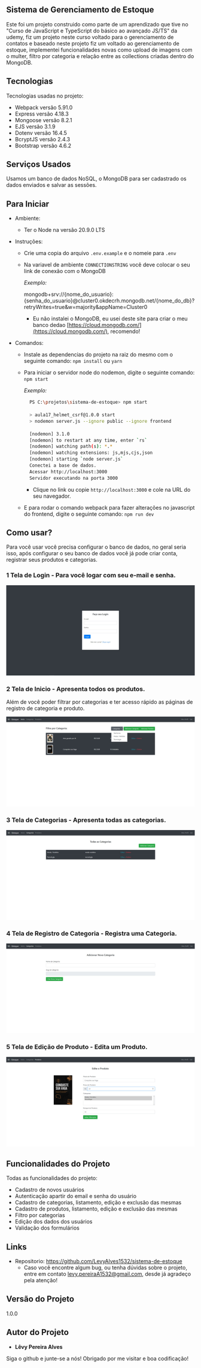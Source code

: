 ## Sistema de Gerenciamento de Estoque
Este foi um projeto construido como parte de um aprendizado que tive no "Curso de JavaScript e TypeScript do básico ao avançado JS/TS" da udemy, fiz um projeto neste curso voltado para o gerenciamento de contatos e baseado neste projeto fiz um voltado ao gerenciamento de estoque, implementei funcionalidades novas como upload de imagens com o multer, filtro por categoria e relação entre as collections criadas dentro do MongoDB.

## Tecnologias

Tecnologias usadas no projeto:

  * Webpack versão 5.91.0
  * Express versão 4.18.3
  * Mongoose versão 8.2.1
  * EJS versão 3.1.9
  * Dotenv versão 16.4.5
  * BcryptJS versão 2.4.3
  * Bootstrap versão 4.6.2

## Serviços Usados

Usamos um banco de dados NoSQL, o MongoDB para ser cadastrado os dados enviados e salvar as sessões.

## Para Iniciar

  * Ambiente:
    - Ter o Node na versão 20.9.0 LTS

  * Instruções:
    - Crie uma copia do arquivo `.env.example` e o nomeie para `.env`
    - Na variavel de ambiente `CONNECTIONSTRING` você deve colocar o seu link de conexão com o MongoDB

      *Exemplo:*

      mongodb+srv://{nome_do_usuario}:{senha_do_usuario}@cluster0.okdecrh.mongodb.net/{nome_do_db}?retryWrites=true&w=majority&appName=Cluster0

      * Eu não instalei o MongoDB, eu usei deste site para criar o meu banco dedao [https://cloud.mongodb.com/](https://cloud.mongodb.com/), recomendo!
  
  * Comandos:
    - Instale as dependencias do projeto na raiz do mesmo com o seguinte comando: `npm install` ou `yarn`
    - Para iniciar o servidor node do nodemon, digite o seguinte comando: `npm start`

      *Exemplo:*

      ```bash
        PS C:\projetos\sistema-de-estoque> npm start

        > aula17_helmet_csrf@1.0.0 start
        > nodemon server.js --ignore public --ignore frontend

        [nodemon] 3.1.0
        [nodemon] to restart at any time, enter `rs`
        [nodemon] watching path(s): *.*
        [nodemon] watching extensions: js,mjs,cjs,json
        [nodemon] starting `node server.js`
        Conectei a base de dados.
        Acessar http://localhost:3000
        Servidor executando na porta 3000
      ```

      * Clique no link ou copie `http://localhost:3000` e cole na URL do seu navegador.

    - E para rodar o comando webpack para fazer alterações no javascript do frontend, digite o seguinte comando: `npm run dev`

## Como usar?

Para você usar você precisa configurar o banco de dados, no geral seria isso, após configurar o seu banco de dados você já pode criar conta, registrar seus produtos e categorias.

### 1 Tela de Login - Para você logar com seu e-mail e senha.

![Tela de Sign In](https://github.com/LevyAlves1532/sistema-de-estoque/raw/master/readme/sign-in.jpeg)

### 2 Tela de Inicio - Apresenta todos os produtos.

Além de você poder filtrar por categorias e ter acesso rápido as páginas de registro de categoria e produto.

![Tela de Inicio](https://github.com/LevyAlves1532/sistema-de-estoque/blob/master/readme/home.jpeg)

### 3 Tela de Categorias - Apresenta todas as categorias.

![Tela de Categorias](https://github.com/LevyAlves1532/sistema-de-estoque/blob/master/readme/categories.jpeg)

### 4 Tela de Registro de Categoria - Registra uma Categoria.

![Bloco de Serviços](https://github.com/LevyAlves1532/sistema-de-estoque/blob/master/readme/categories-add.jpeg)

### 5 Tela de Edição de Produto - Edita um Produto.

![Bloco de Portfolio](https://github.com/LevyAlves1532/sistema-de-estoque/blob/master/readme/products-edit.jpeg)

## Funcionalidades do Projeto

Todas as funcionalidades do projeto:
  - Cadastro de novos usuários
  - Autenticação apartir do email e senha do usuário
  - Cadastro de categorias, listamento, edição e exclusão das mesmas
  - Cadastro de produtos, listamento, edição e exclusão das mesmas
  - Filtro por categorias
  - Edição dos dados dos usuários
  - Validação dos formulários

## Links

* Repositorio: https://github.com/LevyAlves1532/sistema-de-estoque
  - Caso você encontre algum bug, ou tenha dúvidas sobre o projeto, entre em contato levy.pereiraA1532@gmail.com, desde já agradeço pela atenção!

## Versão do Projeto

1.0.0

## Autor do Projeto

  * **Lêvy Pereira Alves**

Siga o github e junte-se a nós!
Obrigado por me visitar e boa codificação!